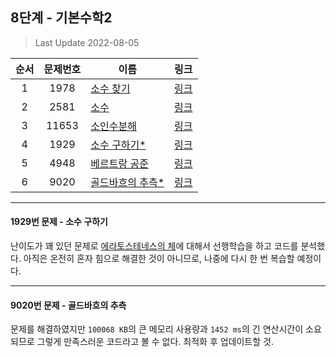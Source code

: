 ## 8단계 - 기본수학2
> Last Update 2022-08-05

|**순서**|**문제번호**|**이름**|**링크**|
|:-:|:-:|-|:-:|
|1|1978|[소수 찾기](https://github.com/klay9502/Learning/blob/master/%EB%8B%A8%EA%B3%84%EB%B3%84%20%EB%AC%B8%EC%A0%9C/08_%EA%B8%B0%EB%B3%B8%EC%88%98%ED%95%992/1978.cpp)|[링크](https://www.acmicpc.net/problem/1978)
|2|2581|[소수](https://github.com/klay9502/Learning/blob/master/%EB%8B%A8%EA%B3%84%EB%B3%84%20%EB%AC%B8%EC%A0%9C/08_%EA%B8%B0%EB%B3%B8%EC%88%98%ED%95%992/2581.cpp)|[링크](https://www.acmicpc.net/problem/2581)
|3|11653|[소인수분해](https://github.com/klay9502/Learning/blob/master/%EB%8B%A8%EA%B3%84%EB%B3%84%20%EB%AC%B8%EC%A0%9C/08_%EA%B8%B0%EB%B3%B8%EC%88%98%ED%95%992/11653.cpp)|[링크](https://www.acmicpc.net/problem/11653)
|4|1929|[소수 구하기*](https://github.com/klay9502/Learning/blob/master/%EB%8B%A8%EA%B3%84%EB%B3%84%20%EB%AC%B8%EC%A0%9C/08_%EA%B8%B0%EB%B3%B8%EC%88%98%ED%95%992/1929.cpp)|[링크](https://www.acmicpc.net/problem/1929)
|5|4948|[베르트랑 공준](https://github.com/klay9502/Learning/blob/master/%EB%8B%A8%EA%B3%84%EB%B3%84%20%EB%AC%B8%EC%A0%9C/08_%EA%B8%B0%EB%B3%B8%EC%88%98%ED%95%992/4948.cpp)|[링크](https://www.acmicpc.net/problem/4948)
|6|9020|[골드바흐의 추측*](https://github.com/klay9502/Learning/blob/master/%EB%8B%A8%EA%B3%84%EB%B3%84%20%EB%AC%B8%EC%A0%9C/08_%EA%B8%B0%EB%B3%B8%EC%88%98%ED%95%992/9020.cpp)|[링크](https://www.acmicpc.net/problem/9020)

---
#### 1929번 문제 - 소수 구하기
난이도가 꽤 있던 문제로 [에라토스테네스의 체](https://ko.wikipedia.org/wiki/%EC%97%90%EB%9D%BC%ED%86%A0%EC%8A%A4%ED%85%8C%EB%84%A4%EC%8A%A4%EC%9D%98_%EC%B2%B4)에 대해서 선행학습을 하고 코드를 분석했다. 아직은 온전히 혼자 힘으로 해결한 것이 아니므로, 나중에 다시 한 번 복습할 예정이다.

---
#### 9020번 문제 - 골드바흐의 추측
문제를 해결하였지만 `100068 KB`의 큰 메모리 사용량과 `1452 ms`의 긴 연산시간이 소요되므로 그렇게 만족스러운 코드라고 볼 수 없다. 최적화 후 업데이트할 것.
